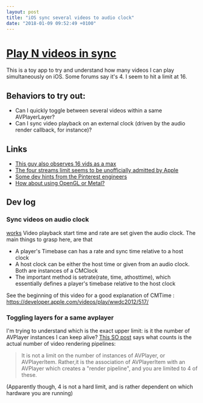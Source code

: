 ```yaml
---
layout: post
title: "iOS sync several videos to audio clock"
date: "2018-01-09 09:52:49 +0100"
---
```



# [Play N videos in sync](https://github.com/jbloit/avplayer_mutipleVideos)

This is a toy app to try and understand how many videos I can play simultaneously on iOS. Some forums say it's 4. I seem to hit a limit at 16.

## Behaviors to try out:
- Can I quickly toggle between several videos within a same AVPlayerLayer?
- Can I sync video playback on an external clock (driven by the audio render callback, for instance)?

## Links
- [This guy also observes 16 vids as a max](https://stackoverflow.com/questions/40474480/how-many-avplayers-are-allowed-to-be-created-at-the-same-time)
- [The four streams limit seems to be unofficially admitted by Apple](https://stackoverflow.com/questions/8608570/avplayeritem-fails-with-avstatusfailed-and-error-code-cannot-decode/9933853#9933853)
- [Some dev hints from the Pinterest engineers](https://medium.com/@Pinterest_Engineering/building-native-video-pins-7ff89ad3ec33)
- [How about using OpenGL or Metal?](https://stackoverflow.com/questions/38130497/is-metal-a-good-framework-to-use-for-multiple-video-rendering)

## Dev log
### Sync videos on audio clock
[works](https://github.com/jbloit/avplayer_mutipleVideos/tree/80d1573fe9fc7a3a49cc05a3403e25c0297aed33)
Video playback start time and rate are set given the audio clock. The main things to grasp here, are that
- A player's Timebase can has a rate and sync time relative to a host clock
- A host clock can be either the host time or given from an audio clock. Both are instances of a CMClock
- The important method is setrate(rate, time, athosttime), which essentially defines a player's timebase relative to the host clock

See the beginning of this video for a good explanation of CMTime :
https://developer.apple.com/videos/play/wwdc2012/517/

### Toggling layers for a same avplayer
I'm trying to understand which is the exact upper limit: is it the number of AVPlayer instances I can keep alive?
[This SO post](https://stackoverflow.com/questions/8608570/avplayeritem-fails-with-avstatusfailed-and-error-code-cannot-decode/9933853#9933853) says what counts is the actual number of video rendering pipelines:

> It is not a limit on the number of instances of AVPlayer, or AVPlayerItem. Rather,it is the association of AVPlayerItem with an AVPlayer which creates a "render pipeline", and you are limited to 4 of these.

(Apparently though, 4 is not a hard limit, and is rather dependent on which hardware you are running)
